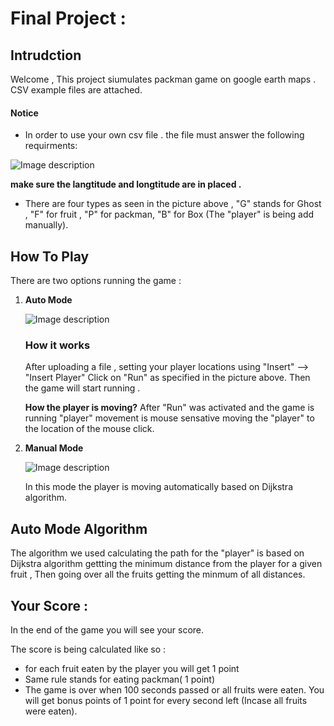 # Final Project : 

## Intrudction

Welcome  , This project siumulates packman game on google earth maps .
CSV example files are attached.

#### Notice
 * In order to use your own csv file . the file must answer the following  requirments:
 
 ![Image description](https://github.com/Sniryefet/papi3/blob/master/Pictures/csv_format.PNG)
 
 **make sure the langtitude and longtitude  are in placed .**
 
 * There are four types as seen in the picture above  , "G" stands for Ghost , "F" for fruit , "P" for packman, "B" for Box  (The "player" is being add manually).



## How To Play

There are two options running the game :

1. **Auto Mode** 

	![Image description](https://github.com/Sniryefet/papi3/blob/master/Pictures/run%20simulation.PNG)

	### How it works
	
	After uploading a file , setting your player locations using "Insert" --> "Insert Player" 
	Click on "Run" as specified in the picture above.
	Then the game will start running .
	
	**How the player is moving?**
	After "Run" was activated and the game is running "player" movement is mouse sensative moving the "player" to the location of the mouse click.
	
2. **Manual Mode**

	 ![Image description](https://github.com/Sniryefet/papi3/blob/master/Pictures/manual%20run.PNG)
	 
	 In this mode the player is moving automatically based on Dijkstra algorithm.


## Auto Mode Algorithm

The algorithm we used calculating the path for the "player" is  based on Dijkstra algorithm
gettting the minimum distance from the player for a given fruit , Then going over all the fruits getting the minmum of all distances.

## Your Score :  

In the end of the game you will see your score.

 The score is being calculated like so :
 
 * for each fruit eaten by the player you will get 1 point
 * Same rule stands for eating packman( 1 point)
 * The game is over when 100 seconds passed or all fruits were eaten. 
 You will get bonus points of 1 point for every second left (Incase all fruits were eaten).


